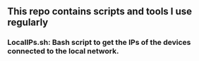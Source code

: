 ## This repo contains scripts and tools I use regularly
### LocalIPs.sh: Bash script to get the IPs of the devices connected to the local network.

